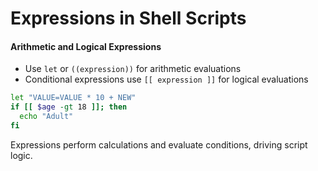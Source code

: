 
# Expressions in Shell Scripts

#### Arithmetic and Logical Expressions

- Use `let` or `((expression))` for arithmetic evaluations
- Conditional expressions use `[[ expression ]]` for logical evaluations

```bash
let "VALUE=VALUE * 10 + NEW"
if [[ $age -gt 18 ]]; then
  echo "Adult"
fi
```

Expressions perform calculations and evaluate conditions, driving script logic.

